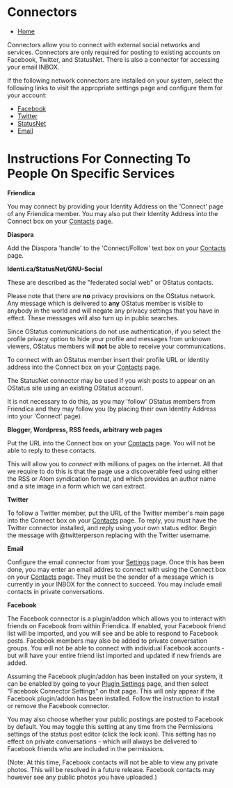 Connectors
==========

* [Home](help)

Connectors allow you to connect with external social networks and services. Connectors are only required for posting to existing accounts on Facebook, Twitter, and StatusNet. There is also a connector for accessing your email INBOX.

If the following network connectors are installed on your system, select the following links to visit the appropriate settings page and configure them for your account:

* [Facebook](/settings/addon)
* [Twitter](/settings/addon)
* [StatusNet](/settings/addon)
* [Email](/settings)

Instructions For Connecting To People On Specific Services
==========================================================

**Friendica**


You may connect by providing your Identity Address on the 'Connect' page of any Friendica member. You may also put their Identity Address into the Connect box on your [Contacts](contacts) page. 


**Diaspora**

Add the Diaspora 'handle' to the 'Connect/Follow' text box on your [Contacts](contacts) page. 


**Identi.ca/StatusNet/GNU-Social**

These are described as the "federated social web" or OStatus contacts. 

Please note that there are **no** privacy provisions on the OStatus network. Any message which is delivered to **any** OStatus member is visible to anybody in the world and will negate any privacy settings that you have in effect. These messages will also turn up in public searches. 

Since OStatus communications do not use authentication, if you select the profile privacy option to hide your profile and messages from unknown viewers, OStatus members will **not** be able to receive your communications. 

To connect with an OStatus member insert their profile URL or Identity address into the Connect box on your [Contacts](contacts) page.

The StatusNet connector may be used if you wish posts to appear on an OStatus site using an existing OStatus account. 

It is not necessary to do this, as you may 'follow' OStatus members from Friendica and they may follow you (by placing their own Identity Address into your 'Connect' page).

**Blogger, Wordpress, RSS feeds, arbitrary web pages**

Put the URL into the Connect box on your [Contacts](contacts) page. You will not be able to reply to these contacts. 

This will allow you to _connect_ with millions of pages on the internet. All that we require to do this is that the page use a discoverable feed using either the RSS or Atom syndication format, and which provides an author name and a site image in a form which we can extract. 


**Twitter**

To follow a Twitter member, put the URL of the Twitter member's main page into the Connect box on your [Contacts](contacts) page. To reply, you must have the Twitter connector installed, and reply using your own status editor. Begin the message with @twitterperson replacing with the Twitter username.

**Email**

Configure the email connector from your [Settings](settings) page. Once this has been done, you may enter an email addres to connect with using the Connect box on your [Contacts](contacts) page. They must be the sender of a message which is currently in your INBOX for the connect to succeed. You may include email contacts in private conversations.

**Facebook**

The Facebook connector is a plugin/addon which allows you to interact with friends on Facebook from within Friendica. If enabled, your Facebook friend list will be imported, and you will see and be able to respond to Facebook posts. Facebook members may also be added to private conversation groups. You will not be able to connect with individual Facebook accounts - but will have your entire friend list imported and updated if new friends are added. 

Assuming the Facebook plugin/addon has been installed on your system, it can be enabled by going to your [Plugin Settings](settings/addon) page, and then select "Facebook Connector Settings" on that page. This will only appear if the Facebook plugin/addon has been installed. Follow the instruction to install or remove the Facebook connector.

You may also choose whether your public postings are posted to Facebook by default. You may toggle this setting at any time from the Permissions settings of the status post editor (click the lock icon). This setting has no effect on private conversations - which will always be delivered to Facebook friends who are included in the permissions.  

(Note: At this time, Facebook contacts will not be able to view any private photos. This will be resolved in a future release. Facebook contacts may however see any public photos you have uploaded.)


